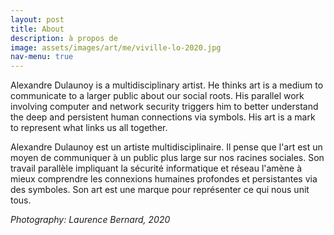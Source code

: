 ```yaml
---
layout: post
title: About
description: à propos de
image: assets/images/art/me/viville-lo-2020.jpg
nav-menu: true
---
```


Alexandre Dulaunoy is a multidisciplinary artist. He thinks art is a medium to communicate to a larger public about our social roots. His parallel work involving computer and network security triggers him to better understand the deep and persistent human connections via symbols. His art is a mark to represent what links us all together.

Alexandre Dulaunoy est un artiste multidisciplinaire. Il pense que l'art est un moyen de communiquer à un public plus large sur nos racines sociales. Son travail parallèle impliquant la sécurité informatique et réseau l'amène à mieux comprendre les connexions humaines profondes et persistantes via des symboles. Son art est une marque pour représenter ce qui nous unit tous.

*Photography: Laurence Bernard, 2020*
